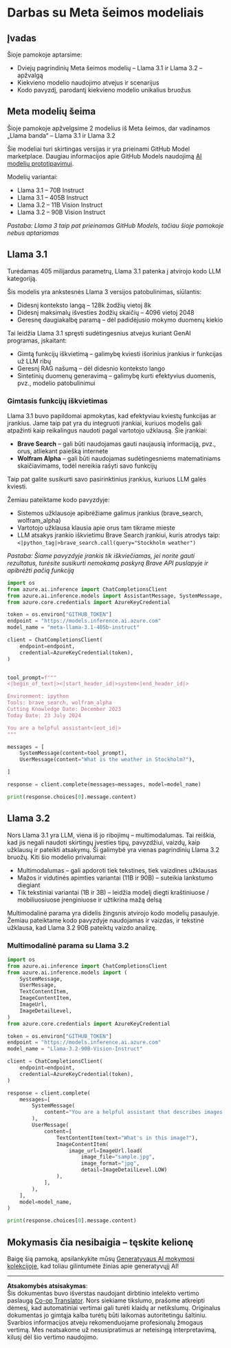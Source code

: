 <!--
CO_OP_TRANSLATOR_METADATA:
{
  "original_hash": "4c2a0b0c738b649ef049fb99a23be661",
  "translation_date": "2025-08-25T12:46:22+00:00",
  "source_file": "21-meta/README.md",
  "language_code": "lt"
}
-->
# Darbas su Meta šeimos modeliais

## Įvadas

Šioje pamokoje aptarsime:

- Dviejų pagrindinių Meta šeimos modelių – Llama 3.1 ir Llama 3.2 – apžvalgą
- Kiekvieno modelio naudojimo atvejus ir scenarijus
- Kodo pavyzdį, parodantį kiekvieno modelio unikalius bruožus

## Meta modelių šeima

Šioje pamokoje apžvelgsime 2 modelius iš Meta šeimos, dar vadinamos „Llama banda“ – Llama 3.1 ir Llama 3.2

Šie modeliai turi skirtingas versijas ir yra prieinami GitHub Model marketplace. Daugiau informacijos apie GitHub Models naudojimą [AI modelių prototipavimui](https://docs.github.com/en/github-models/prototyping-with-ai-models?WT.mc_id=academic-105485-koreyst).

Modelių variantai:
- Llama 3.1 – 70B Instruct
- Llama 3.1 – 405B Instruct
- Llama 3.2 – 11B Vision Instruct
- Llama 3.2 – 90B Vision Instruct

*Pastaba: Llama 3 taip pat prieinamas GitHub Models, tačiau šioje pamokoje nebus aptariamas*

## Llama 3.1

Turėdamas 405 milijardus parametrų, Llama 3.1 patenka į atvirojo kodo LLM kategoriją.

Šis modelis yra ankstesnės Llama 3 versijos patobulinimas, siūlantis:

- Didesnį konteksto langą – 128k žodžių vietoj 8k
- Didesnį maksimalų išvesties žodžių skaičių – 4096 vietoj 2048
- Geresnę daugiakalbę paramą – dėl padidėjusio mokymo duomenų kiekio

Tai leidžia Llama 3.1 spręsti sudėtingesnius atvejus kuriant GenAI programas, įskaitant:
- Gimtą funkcijų iškvietimą – galimybę kviesti išorinius įrankius ir funkcijas už LLM ribų
- Geresnį RAG našumą – dėl didesnio konteksto lango
- Sintetinių duomenų generavimą – galimybę kurti efektyvius duomenis, pvz., modelio patobulinimui

### Gimtasis funkcijų iškvietimas

Llama 3.1 buvo papildomai apmokytas, kad efektyviau kviestų funkcijas ar įrankius. Jame taip pat yra du integruoti įrankiai, kuriuos modelis gali atpažinti kaip reikalingus naudoti pagal vartotojo užklausą. Šie įrankiai:

- **Brave Search** – gali būti naudojamas gauti naujausią informaciją, pvz., orus, atliekant paiešką internete
- **Wolfram Alpha** – gali būti naudojamas sudėtingesniems matematiniams skaičiavimams, todėl nereikia rašyti savo funkcijų

Taip pat galite susikurti savo pasirinktinius įrankius, kuriuos LLM galės kviesti.

Žemiau pateiktame kodo pavyzdyje:

- Sistemos užklausoje apibrėžiame galimus įrankius (brave_search, wolfram_alpha)
- Vartotojo užklausa klausia apie orus tam tikrame mieste
- LLM atsakys įrankio iškvietimu Brave Search įrankiui, kuris atrodys taip: `<|python_tag|>brave_search.call(query="Stockholm weather")`

*Pastaba: Šiame pavyzdyje įrankis tik iškviečiamas, jei norite gauti rezultatus, turėsite susikurti nemokamą paskyrą Brave API puslapyje ir apibrėžti pačią funkciją*

```python 
import os
from azure.ai.inference import ChatCompletionsClient
from azure.ai.inference.models import AssistantMessage, SystemMessage, UserMessage
from azure.core.credentials import AzureKeyCredential

token = os.environ["GITHUB_TOKEN"]
endpoint = "https://models.inference.ai.azure.com"
model_name = "meta-llama-3.1-405b-instruct"

client = ChatCompletionsClient(
    endpoint=endpoint,
    credential=AzureKeyCredential(token),
)


tool_prompt=f"""
<|begin_of_text|><|start_header_id|>system<|end_header_id|>

Environment: ipython
Tools: brave_search, wolfram_alpha
Cutting Knowledge Date: December 2023
Today Date: 23 July 2024

You are a helpful assistant<|eot_id|>
"""

messages = [
    SystemMessage(content=tool_prompt),
    UserMessage(content="What is the weather in Stockholm?"),

]

response = client.complete(messages=messages, model=model_name)

print(response.choices[0].message.content)
```

## Llama 3.2

Nors Llama 3.1 yra LLM, viena iš jo ribojimų – multimodalumas. Tai reiškia, kad jis negali naudoti skirtingų įvesties tipų, pavyzdžiui, vaizdų, kaip užklausų ir pateikti atsakymų. Ši galimybė yra vienas pagrindinių Llama 3.2 bruožų. Kiti šio modelio privalumai:

- Multimodalumas – gali apdoroti tiek tekstines, tiek vaizdines užklausas
- Mažos ir vidutinės apimties variantai (11B ir 90B) – suteikia lankstumo diegiant
- Tik tekstiniai variantai (1B ir 3B) – leidžia modelį diegti kraštiniuose / mobiliuosiuose įrenginiuose ir užtikrina mažą delsą

Multimodalinė parama yra didelis žingsnis atvirojo kodo modelių pasaulyje. Žemiau pateiktame kodo pavyzdyje naudojamas ir vaizdas, ir tekstinė užklausa, kad Llama 3.2 90B pateiktų vaizdo analizę.

### Multimodalinė parama su Llama 3.2

```python 
import os
from azure.ai.inference import ChatCompletionsClient
from azure.ai.inference.models import (
    SystemMessage,
    UserMessage,
    TextContentItem,
    ImageContentItem,
    ImageUrl,
    ImageDetailLevel,
)
from azure.core.credentials import AzureKeyCredential

token = os.environ["GITHUB_TOKEN"]
endpoint = "https://models.inference.ai.azure.com"
model_name = "Llama-3.2-90B-Vision-Instruct"

client = ChatCompletionsClient(
    endpoint=endpoint,
    credential=AzureKeyCredential(token),
)

response = client.complete(
    messages=[
        SystemMessage(
            content="You are a helpful assistant that describes images in details."
        ),
        UserMessage(
            content=[
                TextContentItem(text="What's in this image?"),
                ImageContentItem(
                    image_url=ImageUrl.load(
                        image_file="sample.jpg",
                        image_format="jpg",
                        detail=ImageDetailLevel.LOW)
                ),
            ],
        ),
    ],
    model=model_name,
)

print(response.choices[0].message.content)
```

## Mokymasis čia nesibaigia – tęskite kelionę

Baigę šią pamoką, apsilankykite mūsų [Generatyvaus AI mokymosi kolekcijoje](https://aka.ms/genai-collection?WT.mc_id=academic-105485-koreyst), kad toliau gilintumėte žinias apie generatyvųjį AI!

---

**Atsakomybės atsisakymas**:  
Šis dokumentas buvo išverstas naudojant dirbtinio intelekto vertimo paslaugą [Co-op Translator](https://github.com/Azure/co-op-translator). Nors siekiame tikslumo, prašome atkreipti dėmesį, kad automatiniai vertimai gali turėti klaidų ar netikslumų. Originalus dokumentas jo gimtąja kalba turėtų būti laikomas autoritetingu šaltiniu. Svarbios informacijos atveju rekomenduojame profesionalų žmogaus vertimą. Mes neatsakome už nesusipratimus ar neteisingą interpretavimą, kilusį dėl šio vertimo naudojimo.